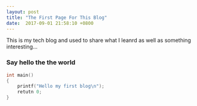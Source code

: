 ```yaml
---
layout: post
title: "The First Page For This Blog"
date:  2017-09-01 21:58:10 +0800
---
```


This is my tech blog and used to share what I leanrd as well as something interesting...

### Say hello the the world

```cpp
int main()
{
    printf("Hello my first blog\n");
    retutn 0;
}
```
